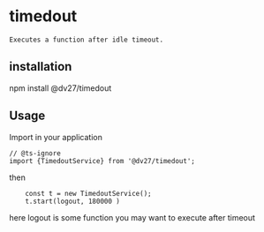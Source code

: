 # timedout
    Executes a function after idle timeout.

## installation
npm install @dv27/timedout

## Usage
Import in your application
```
// @ts-ignore
import {TimedoutService} from '@dv27/timedout';
```
then 
```
    const t = new TimedoutService();
    t.start(logout, 180000 )
```
here logout is some function you may want to execute after timeout
